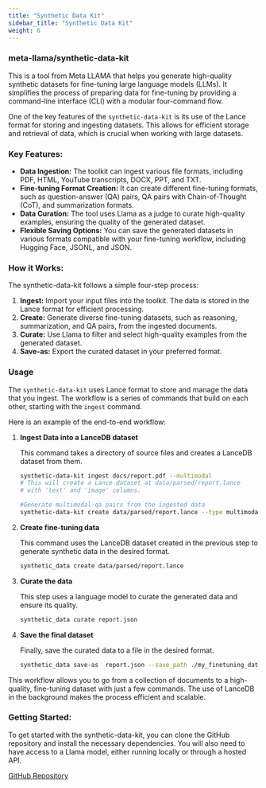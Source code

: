 ```yaml
---
title: "Synthetic Data Kit"
sidebar_title: "Synthetic Data Kit"
weight: 6
---
```


### meta-llama/synthetic-data-kit

This is a tool from Meta LLAMA that helps you generate high-quality synthetic datasets for fine-tuning large language models (LLMs). It simplifies the process of preparing data for fine-tuning by providing a command-line interface (CLI) with a modular four-command flow.

One of the key features of the `synthetic-data-kit` is its use of the Lance format for storing and ingesting datasets. This allows for efficient storage and retrieval of data, which is crucial when working with large datasets.

### Key Features:

*   **Data Ingestion:** The toolkit can ingest various file formats, including PDF, HTML, YouTube transcripts, DOCX, PPT, and TXT.
*   **Fine-tuning Format Creation:** It can create different fine-tuning formats, such as question-answer (QA) pairs, QA pairs with Chain-of-Thought (CoT), and summarization formats.
*   **Data Curation:** The tool uses Llama as a judge to curate high-quality examples, ensuring the quality of the generated dataset.
*   **Flexible Saving Options:** You can save the generated datasets in various formats compatible with your fine-tuning workflow, including Hugging Face, JSONL, and JSON.

### How it Works:

The synthetic-data-kit follows a simple four-step process:

1.  **Ingest:** Import your input files into the toolkit. The data is stored in the Lance format for efficient processing.
2.  **Create:** Generate diverse fine-tuning datasets, such as reasoning, summarization, and QA pairs, from the ingested documents.
3.  **Curate:** Use Llama to filter and select high-quality examples from the generated dataset.
4.  **Save-as:** Export the curated dataset in your preferred format.

### Usage

The `synthetic-data-kit` uses Lance format to store and manage the data that you ingest. The workflow is a series of commands that build on each other, starting with the `ingest` command.

Here is an example of the end-to-end workflow:

1.  **Ingest Data into a LanceDB dataset**

    This command takes a directory of source files and creates a LanceDB dataset from them.

    ```bash
    synthetic-data-kit ingest docs/report.pdf --multimodal
    # This will create a Lance dataset at data/parsed/report.lance
    # with 'text' and 'image' columns.
    
    #Generate multimodal-qa pairs from the ingested data
    synthetic-data-kit create data/parsed/report.lance --type multimodal-qa
    ```

2.  **Create fine-tuning data**

    This command uses the LanceDB dataset created in the previous step to generate synthetic data in the desired format.

    ```bash
    synthetic_data create data/parsed/report.lance
    ```

3.  **Curate the data**

    This step uses a language model to curate the generated data and ensure its quality.

    ```bash
    synthetic_data curate report.json
    ```

4.  **Save the final dataset**

    Finally, save the curated data to a file in the desired format.

    ```bash
    synthetic_data save-as  report.json --save_path ./my_finetuning_data.jsonl
    ```

This workflow allows you to go from a collection of documents to a high-quality, fine-tuning dataset with just a few commands. The use of LanceDB in the background makes the process efficient and scalable.

### Getting Started:

To get started with the synthetic-data-kit, you can clone the GitHub repository and install the necessary dependencies. You will also need to have access to a Llama model, either running locally or through a hosted API.

[GitHub Repository](https://github.com/meta-llama/synthetic-data-kit)
